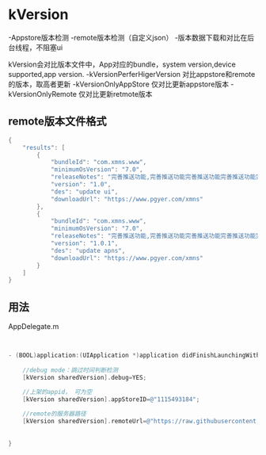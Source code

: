 kVersion
=========
-Appstore版本检测
-remote版本检测（自定义json）
-版本数据下载和对比在后台线程，不阻塞ui

kVersion会对比版本文件中，App对应的bundle，system version,device supported,app version.
-kVersionPerferHigerVersion  对比appstore和remote的版本，取高者更新
-kVersionOnlyAppStore  仅对比更新appstore版本
-kVersionOnlyRemote    仅对比更新retmote版本
 
 
 
remote版本文件格式
----------
```objective-c
{
    "results": [
        {
            "bundleId": "com.xmns.www",
            "minimumOsVersion": "7.0",
            "releaseNotes": "完善推送功能,完善推送功能完善推送功能完善推送功能完善推送功能完善推送功能完善推送功能完善推送功能完善推送功能完善推送功能完善推送功能完善推送功能完善推送功能完善推送功能完善推送功能完善推送功能完善推送功能完善推送功能",
            "version": "1.0",
            "des": "update ui",
            "downloadUrl": "https://www.pgyer.com/xmns"
        }, 
        {
            "bundleId": "com.xmns.www",
            "minimumOsVersion": "7.0",
            "releaseNotes": "完善推送功能,完善推送功能完善推送功能完善推送功能完善推送功能完善推送功能完善推送功能完善推送功能完善推送功能完善推送功能完善推送功能完善推送功能完善推送功能完善推送功能完善推送功能完善推送功能完善推送功能完善推送功能",
            "version": "1.0.1",
            "des": "update apns",
            "downloadUrl": "https://www.pgyer.com/xmns"
        }
    ]
}
```

 
用法
----------

AppDelegate.m
```objective-c

    
- (BOOL)application:(UIApplication *)application didFinishLaunchingWithOptions:(NSDictionary *)launchOptions {
    
    //debug mode：跳过时间判断检测
    [kVersion sharedVersion].debug=YES;
    
    //上架的appid， 可为空
    [kVersion sharedVersion].appStoreID=@"1115493184";

    //remote的服务器路径
    [kVersion sharedVersion].remoteUrl=@"https://raw.githubusercontent.com/aklee/test/master/iversonJson.txt";
    
   
}
```
